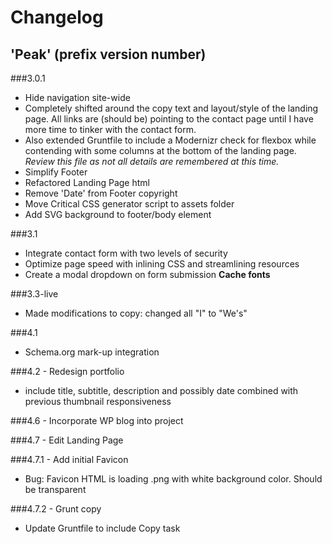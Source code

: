 # Changelog

## 'Peak' (prefix version number)

###3.0.1
- Hide navigation site-wide
- Completely shifted around the copy text and layout/style of the landing page. All links are (should be) pointing to the contact page until I have more time to tinker with the contact form.
-	Also extended Gruntfile to include a Modernizr check for flexbox while contending with some columns at the bottom of the landing page. *Review this file as not all details are remembered at this time.*
- Simplify Footer
- Refactored Landing Page html
- Remove 'Date' from Footer copyright
- Move Critical CSS generator script to assets folder
- Add SVG background to footer/body element

###3.1
- Integrate contact form with two levels of security
- Optimize page speed with inlining CSS and streamlining resources
- Create a modal dropdown on form submission
**Cache fonts**

###3.3-live
- Made modifications to copy: changed all "I" to "We's"

###4.1
- Schema.org mark-up integration

###4.2 - Redesign portfolio
- include title, subtitle, description and possibly date combined with previous thumbnail responsiveness

###4.6 - Incorporate WP blog into project

###4.7 - Edit Landing Page

###4.7.1 - Add initial Favicon
- Bug: Favicon HTML is loading .png with white background color. Should be transparent

###4.7.2 - Grunt copy
- Update Gruntfile to include Copy task
